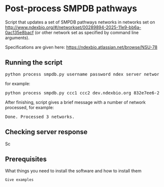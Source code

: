 # Post-process SMPDB pathways

Script that updates a set of SMPDB pathways networks in networks set on http://www.ndexbio.org/#/networkset/00289894-2025-11e9-bb6a-0ac135e8bacf (or other network set as specified by command line arguments).

Specifications are given here: https://ndexbio.atlassian.net/browse/NSU-78

## Running the script

<pre>python process_smpdb.py username password ndex_server network_set_uuid smpdb_pathways_csv_file</pre>

for example:

<pre>python process_smpdb.py ccc1 ccc2 dev.ndexbio.org 832e7ee6-24df-11e9-a05d-525400c25d22 smpdb_pathways.csv</pre>

After finishing, script gives a brief message with a number of network processed, for example:

<pre>Done. Processed 3 networks.</pre>

## Checking server response

Sc

## Prerequisites

What things you need to install the software and how to install them

```
Give examples
```
